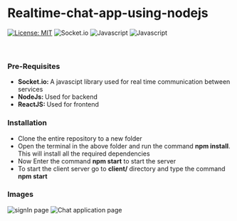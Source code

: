 # Realtime-chat-app-using-nodejs
[![License: MIT](https://img.shields.io/badge/License-MIT-blue.svg)](https://opensource.org/licenses/MIT)
![Socket.io](https://img.shields.io/badge/Socket.io-v3.0.1-green.svg)
![Javascript](https://img.shields.io/badge/NodeJs-v12.15.0-yellow.svg)
![Javascript](https://img.shields.io/badge/ReactJs-v17.0.1-orange.svg)
<br>
<br>
<br>
<h3>Pre-Requisites</h3>
<ul>
<li><b>Socket.io: </b>A javascipt library used for real time communication between services</li>
<li><b>NodeJs: </b>Used for backend</li>
<li><b>ReactJS: </b>Used for frontend</li>
</ul>

<h3>Installation</h3>
<ul>
<li>Clone the entire repository to a new folder</li>
<li>Open the terminal in the above folder and run the command <b>npm install</b>. This will install all the required dependencies</li>
<li>Now Enter the command <b>npm start</b> to start the server</li>
<li>To start the client server go to <b>client/</b> directory and type the command <b>npm start</b></li>
</ul>

<h3>Images</h3>
<img src = "https://res.cloudinary.com/nithin/image/upload/v1610686040/Screenshot_355_qzp5j0.png" alt = "signIn page">
<img src = "https://res.cloudinary.com/nithin/image/upload/v1610686041/Screenshot_354_msf9yx.png" alt = "Chat application page">
